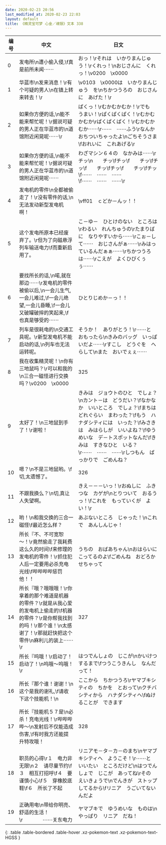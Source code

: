 ```yaml
---
date: 2020-02-23 20:56
last_modified_at: 2020-02-23 22:03
layout: default
title: 《精灵宝可梦 心金／魂银》文本 338
---
```

| 编号 | 中文 | 日文 |
| ---- | ---- | ---- |
| 0 | 发电所\n遭小偷入侵,\f真是前所未闻⋯⋯ | おっ！\rそれは　いかりまんじゅう！\rくれっ！\nおじさんに　くれっ！\v0200　\x0000 |
| 1 | 华蓝市\n发来消息！\r有个可疑的男人\n在镇上转来转去！\r | \v0103　\x0000は　いかりまんじゅう　を\nちかつうろの　おじさんに　あげた！\r |
| 2 | 如果你方便的话,\n能不能来帮忙呢！\r据说可疑的男人正在华蓝市的\n道馆附近闲晃呢⋯⋯\r | ぱくっ！\rむかむかむか！\rでも　うまい！\rぱくぱくぱく！\rむかむかむか\rぱくぱくぱく！\rむかむかむか⋯⋯\r⋯⋯　⋯⋯ふう\rなんか　おちついちゃったよ\nごちそうさま\fおれいに　これあげる\r |
| 3 | 如果你方便的话,\n能不能来帮忙呢！\r据说可疑的男人正在华蓝市的\n道馆附近闲晃呢⋯⋯ | わざマシン６４の　なかみは⋯⋯\rチッ\n　　チッ\fチッ\f　　チッ\fチッ\f　　チッ\fチッ\f　　チッ\fチッ\f⋯⋯　⋯⋯　⋯⋯\f⋯⋯　⋯⋯　⋯⋯\r |
| 4 | 发电机的零件\n全都被偷走了！\r没有零件的话,\n无法发动新型发电机啊！ | \vff01　ｃどか－んッ！！ |
| 5 | 这个发电所原本已经废弃了。\r但为了向磁悬浮列车输送电力\f而重新启用了。 | こ－ゆ－　ひとけのない　ところは\rわるい　れんちゅうの\rたまりばに　なりやすいから⋯⋯\rこぉ－して⋯⋯　おじさんがぁ⋯⋯\rみはっているんだぁぁ⋯⋯\rちかつうろは⋯⋯\rこえが　よくひびくぅぅ⋯⋯ |
| 6 | 要找所长的话,\n喏,就在那边⋯⋯\r发电机的零件被偷以后,\n一会儿生气,一会儿难过,\f一会儿绝望,一会儿昏睡,\f一会儿又破罐破摔的笑起来,\f也真是够受的⋯⋯ | ひとりじめか－っ！！ |
| 7 | 列车是很耗电的\n交通工具呢。\r新型发电机不能启动的话,\n列车也无法运转呢。 | そうか！　ありがとう！\r⋯⋯と　おもったら\nきみのバッグ　いっぱいだよ⋯⋯\rすこし　どうぐを　へらして\nまた　おいでぇぇ⋯⋯ |
| 8 | 我在收集精灵呢！\n你有三地鼠吗？\r可以和我的\n三合一磁怪进行交换吗？\v0200　\x0000 | 325 |
| 9 | 太好了！\n三地鼠到手了！\r谢啦！ | きみは　ジョウトのひと　でしょ？\nカント－は　どうだい？\fなかなか　いいところ　でしょ？\fまちは　どれぐらい　まわった？\fもう　ハナダシティには　いった？\fみさきは　みはらしが　いいよね？\fゆうめいな　デ－トスポットなんだ\fきみは　すきなひと　いる？\r⋯⋯　⋯⋯　⋯⋯\rしつもん　ばっかりで　ごめんね？ |
| 10 | 嗯？\n不是三地鼠哟。\f切,太遗憾了。 | 326 |
| 11 | 不跟我换么？\n切,真让人失望啊。 | きえ－－－いっ！\rおぬしに　ふきつな　カゲが\nとりついて　おるうっ！\fこれを　もっていくが　よい！\r |
| 12 | 哟！\n和我交换的三合一磁怪\f最近怎么样？ | あぶないところ　じゃった！\nこれで　あんしんじゃ！ |
| 13 | 所长『不、不可宽恕～！\r竟然偷走了我耗费这么久的时间\f来修理的发电机的零件！\r抓住犯人后一定要用必杀充电光线\f哔哔哔哔惩罚他！！ | うちの　おばあちゃん\nおはらいに　こってるのよ\fごめんね　おどろかせちゃって |
| 14 | 所长『哦？哦哦哦！\r你拿着的那个难道是机器的零件？\r就是从我心爱的发电机上偷走的\f机器的零件？\r是你帮我找到的吗！\r那个谁！\n太感谢了！\r那就赶快把这个零件\n麻利儿的装上⋯⋯\r | 327 |
| 15 | 所长『呜哦！\r启动了！启动了！\n呜哦～呜哦！\r | はつでんしょの　じこが\nかいけつ　するまで\fつうこうきんし　なんだって！ |
| 16 | 所长『那个谁！谢谢！\n这个是我的谢礼,\f请收下这个技能机！\n | ここから　ちかつうろ\rヤマブキシティの　ちかを　とおって\nクチバシティから　ハナダシティへ\fぬけることが　できます |
| 17 | 所长『技能机５７是\n必杀！充电光线！\r哔哔哔哔～\n发射后不仅能造成伤害,\f有时我方还能提升特攻哦！ | 328 |
| 18 | 职员的心得\r１　电力非无限\n２　请尽量节约\f３　相互打招呼\f４　要谨慎小心\f５　穿橡胶底鞋\f６　所长了不起 | リニアモ－タ－カ－のまち\nヤマブキシティへ　ようこそ！\r⋯⋯と　いいたい　ところだけど\nはつでんしょで　じこが　あってね\rその　えいきょうで\nでんきが　ストップ　してるから\fリニア　うごいてないんだよ |
| 19 | 正确用电\n带给你明亮、舒适的生活！\r　　　　⋯⋯关东电力 | ヤマブキで　ゆうめいな　ものは\nやっぱり　リニア　だね！ |
{: .table .table-bordered .table-hover .xz-pokemon-text .xz-pokemon-text-HGSS }